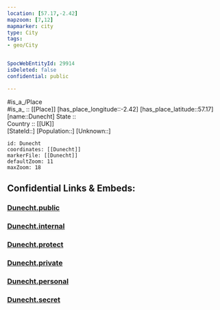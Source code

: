 ```yaml
---
location: [57.17,-2.42] 
mapzoom: [7,12] 
mapmarker: city 
type: City
tags:
- geo/City


SpocWebEntityId: 29914
isDeleted: false
confidential: public

---
```

#is_a_/Place  
#is_a_ :: [[Place]] 
[has_place_longitude::-2.42] 
[has_place_latitude::57.17] 
[name::Dunecht] 
State ::  
Country :: [[UK]]  
[StateId::] 
[Population::] 
[Unknown::] 


```leaflet
id: Dunecht
coordinates: [[Dunecht]] 
markerFile: [[Dunecht]] 
defaultZoom: 11 
maxZoom: 18
```


## Confidential Links & Embeds: 

### [Dunecht.public](/_public/\Earth\Continent\Europe\Europe~North\UK\Scotland\counties~Scotland\Aberdeenshire\cities~AberdeenshireDunecht.public.md) 

### [Dunecht.internal](/_internal/\Earth\Continent\Europe\Europe~North\UK\Scotland\counties~Scotland\Aberdeenshire\cities~AberdeenshireDunecht.internal.md) 

### [Dunecht.protect](/_protect/\Earth\Continent\Europe\Europe~North\UK\Scotland\counties~Scotland\Aberdeenshire\cities~AberdeenshireDunecht.protect.md) 

### [Dunecht.private](/_private/\Earth\Continent\Europe\Europe~North\UK\Scotland\counties~Scotland\Aberdeenshire\cities~AberdeenshireDunecht.private.md) 

### [Dunecht.personal](/_personal/\Earth\Continent\Europe\Europe~North\UK\Scotland\counties~Scotland\Aberdeenshire\cities~AberdeenshireDunecht.personal.md) 

### [Dunecht.secret](/_secret/\Earth\Continent\Europe\Europe~North\UK\Scotland\counties~Scotland\Aberdeenshire\cities~AberdeenshireDunecht.secret.md)

